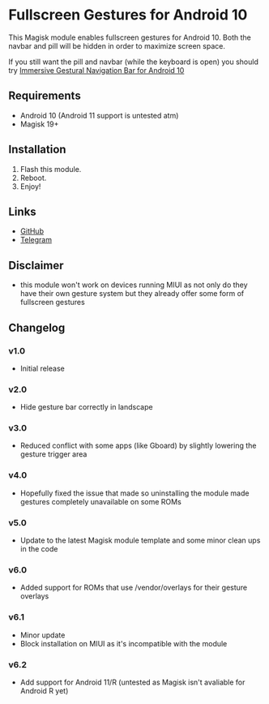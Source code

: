 # Fullscreen Gestures for Android 10

This Magisk module enables fullscreen gestures for Android 10. Both the navbar and pill will be hidden in order to maximize screen space.

If you still want the pill and navbar (while the keyboard is open) you should try [Immersive Gestural Navigation Bar for Android 10](https://github.com/samchugit/Immersive_Gestural_Nav_Bar)

## Requirements
- Android 10 (Android 11 support is untested atm) 
- Magisk 19+

## Installation
1. Flash this module.
2. Reboot.
3. Enjoy!

## Links
- [GitHub](https://github.com/Magisk-Modules-Repo/HideNavBar) 
- [Telegram](https://t.me/DanGLES3)

## Disclaimer
- this module won't work on devices running MIUI as not only do they have their own gesture system but they already offer some form of fullscreen gestures

## Changelog
### v1.0
- Initial release
### v2.0
- Hide gesture bar correctly in landscape
### v3.0
- Reduced conflict with some apps (like Gboard) by slightly lowering the gesture trigger area
### v4.0
- Hopefully fixed the issue that made so uninstalling the module made gestures completely unavailable on some ROMs
### v5.0
- Update to the latest Magisk module template and some minor clean ups in the code
### v6.0
- Added support for ROMs that use /vendor/overlays for their gesture overlays
### v6.1
- Minor update
- Block installation on MIUI as it's incompatible with the module
### v6.2
- Add support for Android 11/R (untested as Magisk isn't avaliable for Android R yet)
